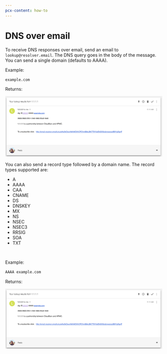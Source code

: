```yaml
---
pcx-content: how-to
---
```


# DNS over email

To receive DNS responses over email, send an email to `lookup@resolver.email`. The DNS query goes in the body of the message. You can send a single domain (defaults to AAAA).

Example:

```txt
example.com
```

Returns:

<div class="full-img">

![DNS-over-email](../static/dns-over-email.png)

</div>

You can also send a record type followed by a domain name. The record types supported are:

* A
* AAAA
* CAA
* CNAME
* DS
* DNSKEY
* MX
* NS
* NSEC
* NSEC3
* RRSIG
* SOA
* TXT

<br/>

Example:

```txt
AAAA example.com
```

Returns:

<div class="full-img">

![DNS-over-email](../static/dns-over-email.png)

</div>